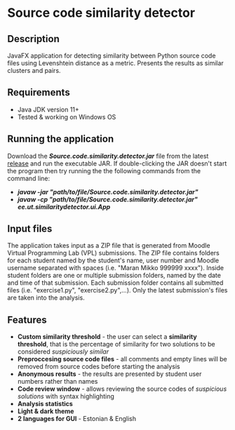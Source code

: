 # Source code similarity detector
## Description 
JavaFX application for detecting similarity between Python source code files using Levenshtein distance as a metric. Presents the results as similar clusters and pairs.
## Requirements
* Java JDK version 11+
* Tested & working on Windows OS 
## Running the application
Download the ***Source.code.similarity.detector.jar*** file from the latest [release](https://github.com/mikkomaran/source-code-similarity-detector/releases) and run the executable JAR. If double-clicking the JAR doesn't start the program then try running the the following commands from the command line:
*  ***javaw -jar "path/to/file/Source.code.similarity.detector.jar"***
* ***javaw -cp "path/to/file/Source.code.similarity.detector.jar" ee.ut.similaritydetector.ui.App***
## Input files
The application takes input as a ZIP file that is generated from Moodle Virtual Programming Lab (VPL) submissions. The ZIP file contains folders for each student named by the student's name, user number and Moodle username separated with spaces (i.e. "Maran Mikko 999999 xxxx"). Inside student folders are one or multiple submission folders, named by the date and time of that submission. Each submission folder contains all submitted files (i.e. "exercise1.py", "exercise2.py",...). Only the latest submission's files are taken into the analysis.
## Features
* **Custom similarity threshold** - the user can select a **similarity threshold**, that is the percentage of similarity for two solutions to be considered *suspiciously similar*
* **Preproccesing source code files** - all comments and empty lines will be removed from source codes before starting the analysis
* **Anonymous results** - the results are presented by student user numbers rather than names
* **Code review window** - allows reviewing the source codes of *suspicious solutions* with syntax highlighting
* **Analysis statistics** 
* **Light & dark theme** 
* **2 languages for GUI** - Estonian & English
